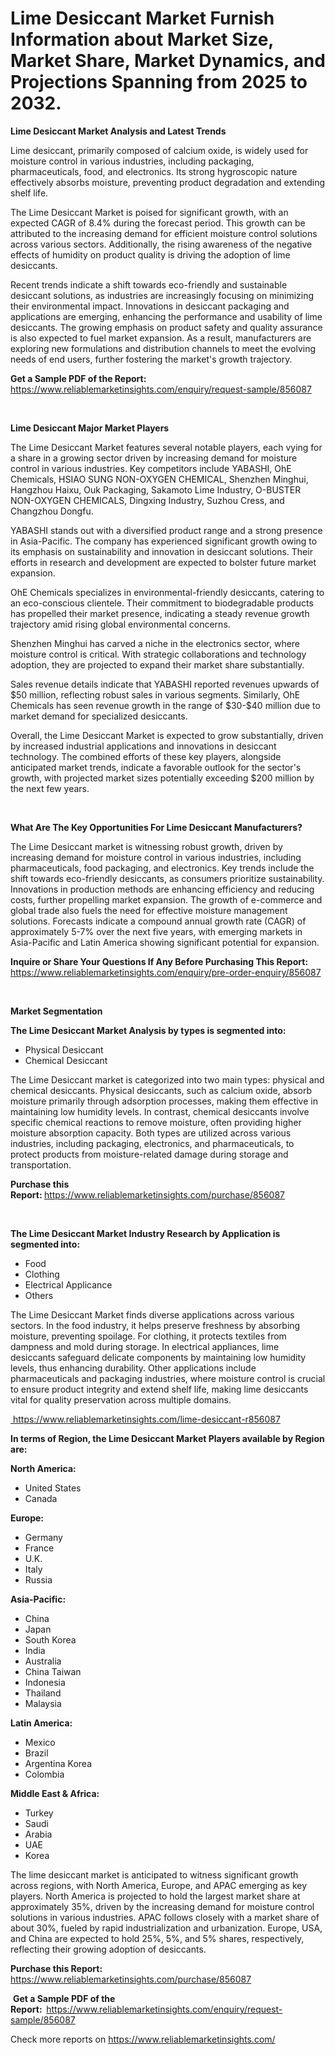 <p><h1>Lime Desiccant Market Furnish Information about Market Size, Market Share, Market Dynamics, and Projections Spanning from 2025 to 2032.</h1></p><p><strong>Lime Desiccant Market Analysis and Latest Trends</strong></p>
<p><p>Lime desiccant, primarily composed of calcium oxide, is widely used for moisture control in various industries, including packaging, pharmaceuticals, food, and electronics. Its strong hygroscopic nature effectively absorbs moisture, preventing product degradation and extending shelf life. </p><p>The Lime Desiccant Market is poised for significant growth, with an expected CAGR of 8.4% during the forecast period. This growth can be attributed to the increasing demand for efficient moisture control solutions across various sectors. Additionally, the rising awareness of the negative effects of humidity on product quality is driving the adoption of lime desiccants. </p><p>Recent trends indicate a shift towards eco-friendly and sustainable desiccant solutions, as industries are increasingly focusing on minimizing their environmental impact. Innovations in desiccant packaging and applications are emerging, enhancing the performance and usability of lime desiccants. The growing emphasis on product safety and quality assurance is also expected to fuel market expansion. As a result, manufacturers are exploring new formulations and distribution channels to meet the evolving needs of end users, further fostering the market's growth trajectory.</p></p>
<p><strong>Get a Sample PDF of the Report:&nbsp;</strong> <a href="https://www.reliablemarketinsights.com/enquiry/request-sample/856087?utm_campaign=2199&utm_medium=2&utm_source=Github&utm_content=ia&utm_term=31032025&utm_id=lime-desiccant">https://www.reliablemarketinsights.com/enquiry/request-sample/856087</a></p>
<p>&nbsp;</p>
<p><strong>Lime Desiccant Major Market Players</strong></p>
<p><p>The Lime Desiccant Market features several notable players, each vying for a share in a growing sector driven by increasing demand for moisture control in various industries. Key competitors include YABASHI, OhE Chemicals, HSIAO SUNG NON-OXYGEN CHEMICAL, Shenzhen Minghui, Hangzhou Haixu, Ouk Packaging, Sakamoto Lime Industry, O-BUSTER NON-OXYGEN CHEMICALS, Dingxing Industry, Suzhou Cress, and Changzhou Dongfu.</p><p>YABASHI stands out with a diversified product range and a strong presence in Asia-Pacific. The company has experienced significant growth owing to its emphasis on sustainability and innovation in desiccant solutions. Their efforts in research and development are expected to bolster future market expansion.</p><p>OhE Chemicals specializes in environmental-friendly desiccants, catering to an eco-conscious clientele. Their commitment to biodegradable products has propelled their market presence, indicating a steady revenue growth trajectory amid rising global environmental concerns.</p><p>Shenzhen Minghui has carved a niche in the electronics sector, where moisture control is critical. With strategic collaborations and technology adoption, they are projected to expand their market share substantially.</p><p>Sales revenue details indicate that YABASHI reported revenues upwards of $50 million, reflecting robust sales in various segments. Similarly, OhE Chemicals has seen revenue growth in the range of $30-$40 million due to market demand for specialized desiccants.</p><p>Overall, the Lime Desiccant Market is expected to grow substantially, driven by increased industrial applications and innovations in desiccant technology. The combined efforts of these key players, alongside anticipated market trends, indicate a favorable outlook for the sector's growth, with projected market sizes potentially exceeding $200 million by the next few years.</p></p>
<p>&nbsp;</p>
<p><strong>What Are The Key Opportunities For Lime Desiccant Manufacturers?</strong></p>
<p><p>The Lime Desiccant market is witnessing robust growth, driven by increasing demand for moisture control in various industries, including pharmaceuticals, food packaging, and electronics. Key trends include the shift towards eco-friendly desiccants, as consumers prioritize sustainability. Innovations in production methods are enhancing efficiency and reducing costs, further propelling market expansion. The growth of e-commerce and global trade also fuels the need for effective moisture management solutions. Forecasts indicate a compound annual growth rate (CAGR) of approximately 5-7% over the next five years, with emerging markets in Asia-Pacific and Latin America showing significant potential for expansion.</p></p>
<p><strong>Inquire or Share Your Questions If Any Before Purchasing This Report:</strong> <a href="https://www.reliablemarketinsights.com/enquiry/pre-order-enquiry/856087?utm_campaign=2199&utm_medium=2&utm_source=Github&utm_content=ia&utm_term=31032025&utm_id=lime-desiccant">https://www.reliablemarketinsights.com/enquiry/pre-order-enquiry/856087</a></p>
<p>&nbsp;</p>
<p><strong>Market Segmentation</strong></p>
<p><strong>The Lime Desiccant Market Analysis by types is segmented into:</strong></p>
<p><ul><li>Physical Desiccant</li><li>Chemical Desiccant</li></ul></p>
<p><p>The Lime Desiccant market is categorized into two main types: physical and chemical desiccants. Physical desiccants, such as calcium oxide, absorb moisture primarily through adsorption processes, making them effective in maintaining low humidity levels. In contrast, chemical desiccants involve specific chemical reactions to remove moisture, often providing higher moisture absorption capacity. Both types are utilized across various industries, including packaging, electronics, and pharmaceuticals, to protect products from moisture-related damage during storage and transportation.</p></p>
<p><strong>Purchase this Report:&nbsp;</strong><a href="https://www.reliablemarketinsights.com/purchase/856087?utm_campaign=2199&utm_medium=2&utm_source=Github&utm_content=ia&utm_term=31032025&utm_id=lime-desiccant">https://www.reliablemarketinsights.com/purchase/856087</a></p>
<p>&nbsp;</p>
<p><strong>The Lime Desiccant Market Industry Research by Application is segmented into:</strong></p>
<p><ul><li>Food</li><li>Clothing</li><li>Electrical Applicance</li><li>Others</li></ul></p>
<p><p>The Lime Desiccant Market finds diverse applications across various sectors. In the food industry, it helps preserve freshness by absorbing moisture, preventing spoilage. For clothing, it protects textiles from dampness and mold during storage. In electrical appliances, lime desiccants safeguard delicate components by maintaining low humidity levels, thus enhancing durability. Other applications include pharmaceuticals and packaging industries, where moisture control is crucial to ensure product integrity and extend shelf life, making lime desiccants vital for quality preservation across multiple domains.</p></p>
<p><a href="https://www.reliablemarketinsights.com/lime-desiccant-r856087?utm_campaign=2199&utm_medium=2&utm_source=Github&utm_content=ia&utm_term=31032025&utm_id=lime-desiccant">&nbsp;https://www.reliablemarketinsights.com/lime-desiccant-r856087</a></p>
<p><strong>In terms of Region, the Lime Desiccant Market Players available by Region are:</strong></p>
<p>
    <p> <strong> North America: </strong>
        <ul>
            <li>United States</li>
            <li>Canada</li>
        </ul>
        </p> 
    <p> <strong> Europe: </strong>
        <ul>
            <li>Germany</li>
            <li>France</li>
            <li>U.K.</li>
            <li>Italy</li>
            <li>Russia</li>
        </ul>
        </p> 
    <p> <strong> Asia-Pacific: </strong>
        <ul>
            <li>China</li>
            <li>Japan</li>
            <li>South Korea</li>
            <li>India</li>
            <li>Australia</li>
            <li>China Taiwan</li>
            <li>Indonesia</li>
            <li>Thailand</li>
            <li>Malaysia</li>
        </ul>
        </p> 
    <p> <strong> Latin America: </strong>
        <ul>
            <li>Mexico</li>
            <li>Brazil</li>
            <li>Argentina Korea</li>
            <li>Colombia</li>
        </ul>
        </p> 
    <p> <strong> Middle East & Africa: </strong>
        <ul>
            <li>Turkey</li>
            <li>Saudi</li>
            <li>Arabia</li>
            <li>UAE</li>
            <li>Korea</li>
        </ul>
    </p>
    </p>
<p><p>The lime desiccant market is anticipated to witness significant growth across regions, with North America, Europe, and APAC emerging as key players. North America is projected to hold the largest market share at approximately 35%, driven by the increasing demand for moisture control solutions in various industries. APAC follows closely with a market share of about 30%, fueled by rapid industrialization and urbanization. Europe, USA, and China are expected to hold 25%, 5%, and 5% shares, respectively, reflecting their growing adoption of desiccants.</p></p>
<p><strong>Purchase this Report: </strong><a href="https://www.reliablemarketinsights.com/purchase/856087?utm_campaign=2199&utm_medium=2&utm_source=Github&utm_content=ia&utm_term=31032025&utm_id=lime-desiccant">https://www.reliablemarketinsights.com/purchase/856087</a></p>
<p>&nbsp;<strong>Get a Sample PDF of the Report:&nbsp;&nbsp;</strong><a href="https://www.reliablemarketinsights.com/enquiry/request-sample/856087?utm_campaign=2199&utm_medium=2&utm_source=Github&utm_content=ia&utm_term=31032025&utm_id=lime-desiccant">https://www.reliablemarketinsights.com/enquiry/request-sample/856087</a></p>
<p><strong></strong></p>
<p>Check more reports on <a href="https://www.reliablemarketinsights.com/?utm_campaign=2199&utm_medium=2&utm_source=Github&utm_content=ia&utm_term=31032025&utm_id=lime-desiccant">https://www.reliablemarketinsights.com/</a></p>